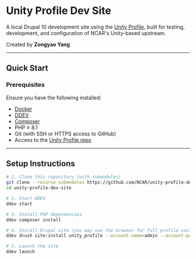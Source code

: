 # Unity Profile Dev Site

A local Drupal 10 development site using the [Unity Profile](https://github.com/NCAR/unity-profile), built for testing, development, and configuration of NCAR's Unity-based upstream.

Created by **Zongyao Yang**

---

## Quick Start

### Prerequisites

Ensure you have the following installed:

- [Docker](https://www.docker.com/)
- [DDEV](https://ddev.readthedocs.io/en/stable/)
- [Composer](https://getcomposer.org/)
- PHP ≥ 8.1
- Git (with SSH or HTTPS access to GitHub)
- Access to the [Unity Profile repo](https://github.com/NCAR/unity-profile)

---

## Setup Instructions

```bash
# 1. Clone this repository (with submodules)
git clone --recurse-submodules https://github.com/NCAR/unity-profile-dev-site/
cd unity-profile-dev-site

# 2. Start DDEV
ddev start

# 3. Install PHP dependencies
ddev composer install

# 4. Install Drupal site (you may use the browser for full profile config)
ddev drush site:install unity_profile --account-name=admin --account-pass=admin

# 5. Launch the site
ddev launch
